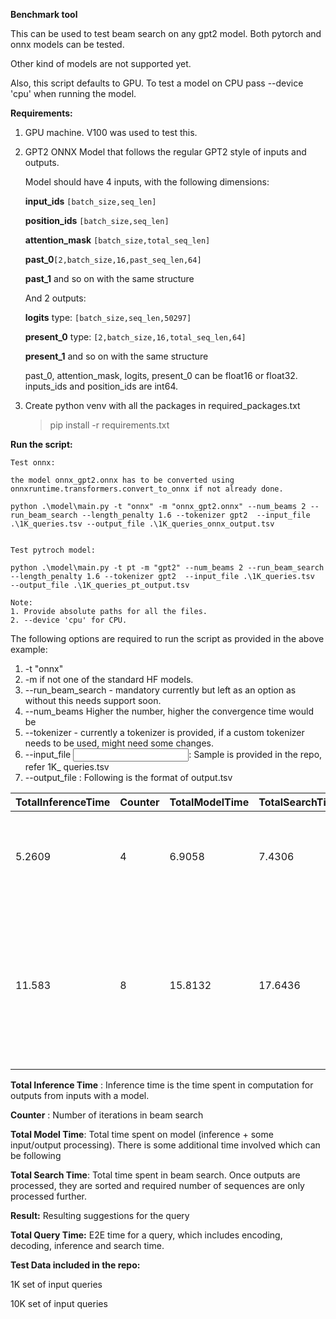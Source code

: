 **Benchmark tool**

This can be used to test beam search on any gpt2 model. Both pytorch and onnx models can be tested.

Other kind of models are not supported yet.

Also, this script defaults to GPU. To test a model on CPU pass --device 'cpu' when running the model.



**Requirements:**

1. GPU machine. V100 was used to test this. 

2. GPT2 ONNX Model that follows the regular GPT2 style of inputs and outputs.

   Model should have 4 inputs, with the following dimensions:

   **input_ids** `[batch_size,seq_len]`

   **position_ids** `[batch_size,seq_len]`

   **attention_mask** `[batch_size,total_seq_len]`

   **past_0**`[2,batch_size,16,past_seq_len,64]`

   **past_1** and so on with the same structure

   And 2 outputs:

   **logits**	type: `[batch_size,seq_len,50297]`

   **present_0** type: `[2,batch_size,16,total_seq_len,64]`

   **present_1** and so on with the same structure

   past_0, attention_mask, logits, present_0 can be float16 or float32. inputs_ids and position_ids are int64.

   

3. Create python venv with all the packages in required_packages.txt

   >  pip install -r requirements.txt

   

**Run the script:**

```
Test onnx:

the model onnx_gpt2.onnx has to be converted using onnxruntime.transformers.convert_to_onnx if not already done.

python .\model\main.py -t "onnx" -m "onnx_gpt2.onnx" --num_beams 2 --run_beam_search --length_penalty 1.6 --tokenizer gpt2  --input_file .\1K_queries.tsv --output_file .\1K_queries_onnx_output.tsv

 
Test pytroch model:

python .\model\main.py -t pt -m "gpt2" --num_beams 2 --run_beam_search --length_penalty 1.6 --tokenizer gpt2  --input_file .\1K_queries.tsv  --output_file .\1K_queries_pt_output.tsv

Note: 
1. Provide absolute paths for all the files.
2. --device 'cpu' for CPU.

```

The following options are required to run the script as provided in the above example:

1. -t "onnx"
2. -m <path to the model location> if not one of the standard HF models.
3. --run_beam_search - mandatory currently but left as an option as without this needs support soon.
4. --num_beams <number of beams to explore> Higher the number, higher the convergence time would be 
5. --tokenizer <path to tokenizer> - currently a tokenizer is provided, if a custom tokenizer needs to be used, might need some changes.
6. --input_file <input file with query per line>: 	Sample is provided in the repo, refer 1K_ queries.tsv
7. --output_file <output file with the results> : Following is the format of output.tsv

| TotalInferenceTime | Counter | TotalModelTime | TotalSearchTime | Result                                                       | TotalQueryTime |
| ------------------ | ------- | -------------- | --------------- | ------------------------------------------------------------ | -------------- |
| 5.2609             | 4       | 6.9058         | 7.4306          | ["snap", "snake", "snacks",  "snack", "snap on", "snakes",  "snapped", "snail"] | 19.6145        |
| 11.583             | 8       | 15.8132        | 17.6436         | ["runoff", "runoff test", "runoff test  kit", "runoff test kit/", "runoff test kit/youtube",  "runoff test kit/youtube/", "runoff test kit/youtube/h",  "runoff test kit/youtube/hc"] | 36.4981        |

**Total Inference Time** : Inference time is the time spent in computation for outputs from inputs with a model.

**Counter** : Number of iterations in beam search

**Total Model Time**: Total time spent on model (inference + some input/output processing). There is some additional time involved which can be following 

**Total Search Time**: Total time spent in beam search. Once outputs are processed, they are sorted and required number of sequences are only processed further.

**Result:** Resulting suggestions for the query

**Total Query Time:** E2E time for a query, which includes encoding, decoding, inference and search time.



**Test Data included in the repo:**

1K set of input queries

10K set of input queries
